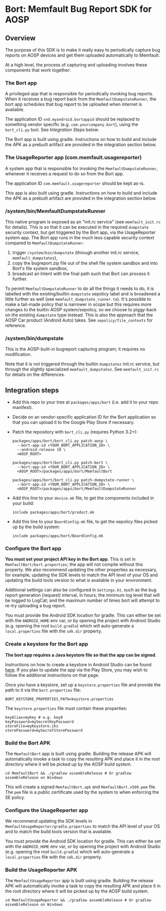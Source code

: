 # Bort: Memfault Bug Report SDK for AOSP

## Overview

The purpose of this SDK is to make it really easy to periodically capture bug
reports on AOSP devices and get them uploaded automatically to Memfault.

At a high level, the process of capturing and uploading involves these
components that work together:

### The Bort app

A privileged app that is responsible for periodically invoking bug reports. When
it receives a bug report back from the `MemfaultDumpstateRunner`, the bort app
schedules that bug report to be uploaded when internet is available.

The application ID `vnd.myandroid.bortappid` should be replaced to something
vendor specific (e.g. `com.yourcompany.bort`), using the `bort_cli.py` tool. See
_Integration Steps_ below.

The Bort app is built using gradle. Instructions on how to build and include the
APK as a prebuilt artifact are provided in the integration section below.

### The UsageReporter app (com.memfault.usagereporter)

A system app that is responsible for invoking the `MemfaultDumpstateRunner`,
whenever it receives a request to do so from the Bort app.

The application ID `com.memfault.usagereporter` should be kept as-is.

This app is also built using gradle. Instructions on how to build and include
the APK as a prebuilt artifact are provided in the integration section below.

### /system/bin/MemfaultDumpstateRunner

This native program is exposed as an "init.rc service" (see `memfault_init.rc`
for details). This is so that it can be executed in the required `dumpstate`
security context, but get triggered by the Bort app, via the UsageReporter
system app. The Bort app runs in the much less capable security context compared
to `MemfaultDumpstateRunner`.

1. trigger `/system/bin/dumpstate` (through another init.rc service,
   `memfault_dumpstatez`),
2. copy the bugreport.zip file out of the shell file system sandbox and into
   Bort's file system sandbox,
3. broadcast an Intent with the final path such that Bort can process it
   further.

To permit `MemfaultDumpstateRunner` to do all the things it needs to do, it is
labelled with the existing/builtin `dumpstate` sepolicy label and is broadened a
little further as well (see `memfault_dumpstate_runner.te`). It's possible to
make a tail-made policy that is narrower in scope but this requires more changes
to the builtin AOSP system/sepolicy, so we choose to piggy-back on the existing
`dumpstate` type instead. This is also the approach that the AOSP Car product
(Android Auto) takes. See `sepolicy/file_contexts` for reference.

### /system/bin/dumpstate

This is the AOSP-built-in bugreport capturing program; it requires no
modification.

Note that it is not triggered through the builtin `dumpstatez` init.rc service,
but through the slightly specialized `memfault_dumpstatez`. See
`memfault_init.rc` for details on the differences.

## Integration steps

- Add this repo to your tree at `packages/apps/bort` (i.e. add it to your repo
  manifest).

- Decide on an vendor-specific application ID for the Bort application so that
  you can upload it to the Google Play Store if necessary.

* Patch the repository with `bort_cli.py` (requires Python 3.2+):

  ```
  packages/apps/bort/bort_cli.py patch-aosp \
    --bort-app-id <YOUR_BORT_APPLICATION_ID> \
    --android-release 10 \
    <AOSP_ROOT>
  ```

  ```
  packages/apps/bort/bort_cli.py patch-bort \
    --bort-app-id <YOUR_BORT_APPLICATION_ID> \
    <AOSP_ROOT>/packages/apps/bort/MemfaultBort
  ```

  ```
  packages/apps/bort/bort_cli.py patch-dumpstate-runner \
    --bort-app-id <YOUR_BORT_APPLICATION_ID> \
    <AOSP_ROOT>/packages/apps/bort/MemfaultDumpstateRunner
  ```

* Add this line to your `device.mk` file, to get the components included in your
  build:

  ```
  include packages/apps/bort/product.mk
  ```

- Add this line to your `BoardConfig.mk` file, to get the sepolicy files picked
  up by the build system:

  ```
  include packages/apps/bort/BoardConfig.mk
  ```

### Configure the Bort app

**You must set your project API key in the Bort app**. This is set in
`MemfaultBort/bort.properties`; the app will not compile without this property.
We also recommend updating the other properties as necessary, for example,
updating the SDK levels to match the API level of your OS and updating the build
tools version to what is available in your environment.

Additional settings can also be configured in `Settings.kt`, such as the bug
report generation (request) interval, in hours; the minimum log level that will
be logged to LogCat; and the maximum number of times bort will attempt to re-try
uploading a bug report.

You must provide the Android SDK location for gradle. This can either be set
with the `ANDROID_HOME` env var, or by opening the project with Android Studio
(e.g. opening the root `build.gradle`) which will auto-generate a
`local.properties` file with the `sdk.dir` property.

### Create a keystore for the Bort app

**The bort app requires a Java keystore file so that the app can be signed**.

Instructions on how to create a keystore in Android Studio can be found
[here](https://developer.android.com/studio/publish/app-signing#generate-key).
If you plan to update the app via the Play Store, you may wish to follow the
additional instructions on that page.

Once you have a keystore, set up a `keystore.properties` file and provide the
path to it via the `bort.properties` file:

```
BORT_KEYSTORE_PROPERTIES_PATH=keystore.properties
```

The `keystore.properties` file must contain these properties:

```
keyAlias=myKey # e.g. key0
keyPassword=mySecretKeyPassword
storeFile=myKeystore.jks
storePassword=mySecretStorePassword
```

### Build the Bort APK

The `MemfaultBort` app is built using gradle. Building the release APK will
automatically invoke a task to copy the resulting APK and place it in the root
directory where it will be picked up by the AOSP build system.

```
cd MemfaultBort && ./gradlew assembleRelease # Or gradlew assembleRelease on Windows
```

This will create a signed `MemfaultBort.apk` and `MemfaultBort.x509.pem` file.
The `pem` file is a public certificate used by the system to when enforcing the
SE policy.

### Configure the UsageReporter app

We recommend updating the SDK levels in
`MemfaultUsageReporter/gradle.properties` to match the API level of your OS and
to match the build tools version that is available.

You must provide the Android SDK location for gradle. This can either be set
with the `ANDROID_HOME` env var, or by opening the project with Android Studio
(e.g. opening the root `build.gradle`) which will auto-generate a
`local.properties` file with the `sdk.dir` property.

### Build the UsageReporter APK

The `MemfaultUsageReporter` app is built using gradle. Building the release APK
will automatically invoke a task to copy the resulting APK and place it in the
root directory where it will be picked up by the AOSP build system.

```
cd MemfaultUsageReporter && ./gradlew assembleRelease # Or gradlew assembleRelease on Windows
```
